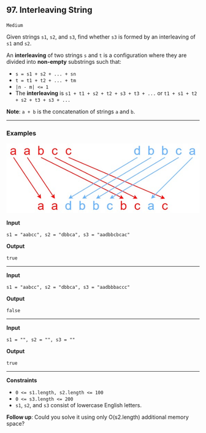 ## 97. Interleaving String

`Medium`

Given strings `s1`, `s2`, and `s3`, find whether `s3` is formed by an interleaving of `s1` and `s2`.

An **interleaving** of two strings `s` and `t` is a configuration where they are divided into **non-empty** substrings such that:

* `s = s1 + s2 + ... + sn`
* `t = t1 + t2 + ... + tm`
* `|n - m| <= 1`
* The **interleaving** is `s1 + t1 + s2 + t2 + s3 + t3 + ...` or `t1 + s1 + t2 + s2 + t3 + s3 + ...`

**Note**: `a + b` is the concatenation of strings `a` and `b`.

---

### Examples

![interleave.jpg](interleave.jpg)

**Input**
```
s1 = "aabcc", s2 = "dbbca", s3 = "aadbbcbcac"
```

**Output**
```
true
```

---

**Input**
```
s1 = "aabcc", s2 = "dbbca", s3 = "aadbbbaccc"
```

**Output**
```
false
```

---

**Input**
```
s1 = "", s2 = "", s3 = ""
```

**Output**
```
true
```

---

**Constraints**
* `0 <= s1.length, s2.length <= 100`
* `0 <= s3.length <= 200`
* `s1`, `s2`, and `s3` consist of lowercase English letters.


**Follow up**: Could you solve it using only O(s2.length) additional memory space?